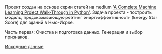 Проект создан на основе серии статей на medium ['A Complete Machine Learning Project Walk-Through in Python'](https://towardsdatascience.com/a-complete-machine-learning-walk-through-in-python-part-one-c62152f39420).
Задача проекта - построить модель, предсказывающую рейтинг энергоэффективности (Energy Star Score) для зданий в Нью-Йорке.

Часть первая: Очистка и подготовка данных. Генерация и выбор признаков.

[Исходные данные](https://data.cityofnewyork.us/Environment/Energy-and-Water-Data-Disclosure-for-Local-Law-84-/8u86-bviy)

